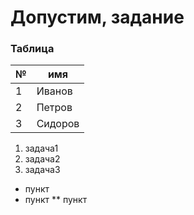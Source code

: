 # Допустим, задание


### Таблица
 
|№    |  имя |
|-----|------|
|1    |Иванов|
|2    |Петров|
|3    |Сидоров|

1. задача1
2. задача2
3. задача3


* пункт
* пункт
	** пункт